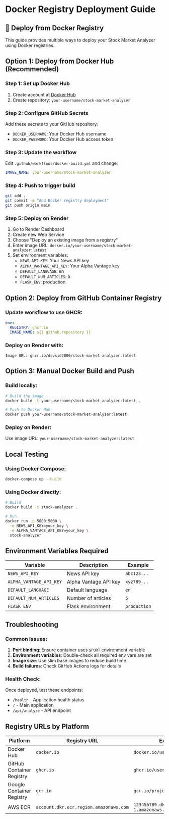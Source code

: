 # Docker Registry Deployment Guide

## 🐳 Deploy from Docker Registry

This guide provides multiple ways to deploy your Stock Market Analyzer using Docker registries.

## Option 1: Deploy from Docker Hub (Recommended)

### Step 1: Set up Docker Hub
1. Create account at [Docker Hub](https://hub.docker.com)
2. Create repository: `your-username/stock-market-analyzer`

### Step 2: Configure GitHub Secrets
Add these secrets to your GitHub repository:
- `DOCKER_USERNAME`: Your Docker Hub username
- `DOCKER_PASSWORD`: Your Docker Hub access token

### Step 3: Update the workflow
Edit `.github/workflows/docker-build.yml` and change:
```yaml
IMAGE_NAME: your-username/stock-market-analyzer
```

### Step 4: Push to trigger build
```bash
git add .
git commit -m "Add Docker registry deployment"
git push origin main
```

### Step 5: Deploy on Render
1. Go to Render Dashboard
2. Create new Web Service
3. Choose "Deploy an existing image from a registry"
4. Enter image URL: `docker.io/your-username/stock-market-analyzer:latest`
5. Set environment variables:
   - `NEWS_API_KEY`: Your News API key
   - `ALPHA_VANTAGE_API_KEY`: Your Alpha Vantage key
   - `DEFAULT_LANGUAGE`: en
   - `DEFAULT_NUM_ARTICLES`: 5
   - `FLASK_ENV`: production

## Option 2: Deploy from GitHub Container Registry

### Update workflow to use GHCR:
```yaml
env:
  REGISTRY: ghcr.io
  IMAGE_NAME: ${{ github.repository }}
```

### Deploy on Render with:
```
Image URL: ghcr.io/devsid2006/stock-market-analyzer:latest
```

## Option 3: Manual Docker Build and Push

### Build locally:
```bash
# Build the image
docker build -t your-username/stock-market-analyzer:latest .

# Push to Docker Hub
docker push your-username/stock-market-analyzer:latest
```

### Deploy on Render:
Use image URL: `your-username/stock-market-analyzer:latest`

## Local Testing

### Using Docker Compose:
```bash
docker-compose up --build
```

### Using Docker directly:
```bash
# Build
docker build -t stock-analyzer .

# Run
docker run -p 5000:5000 \
  -e NEWS_API_KEY=your_key \
  -e ALPHA_VANTAGE_API_KEY=your_key \
  stock-analyzer
```

## Environment Variables Required

| Variable | Description | Example |
|----------|-------------|---------|
| `NEWS_API_KEY` | News API key | `abc123...` |
| `ALPHA_VANTAGE_API_KEY` | Alpha Vantage API key | `xyz789...` |
| `DEFAULT_LANGUAGE` | Default language | `en` |
| `DEFAULT_NUM_ARTICLES` | Number of articles | `5` |
| `FLASK_ENV` | Flask environment | `production` |

## Troubleshooting

### Common Issues:
1. **Port binding**: Ensure container uses `$PORT` environment variable
2. **Environment variables**: Double-check all required env vars are set
3. **Image size**: Use slim base images to reduce build time
4. **Build failures**: Check GitHub Actions logs for details

### Health Check:
Once deployed, test these endpoints:
- `/health` - Application health status
- `/` - Main application
- `/api/analyze` - API endpoint

## Registry URLs by Platform

| Platform | Registry URL | Example |
|----------|--------------|---------|
| Docker Hub | `docker.io` | `docker.io/username/image:tag` |
| GitHub Container Registry | `ghcr.io` | `ghcr.io/username/repo:tag` |
| Google Container Registry | `gcr.io` | `gcr.io/project/image:tag` |
| AWS ECR | `account.dkr.ecr.region.amazonaws.com` | `123456789.dkr.ecr.us-east-1.amazonaws.com/image:tag` |
